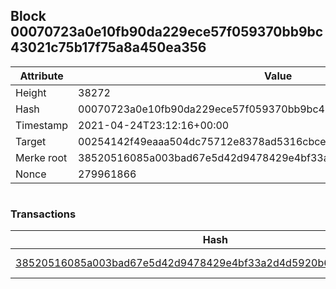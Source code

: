 ## Block 00070723a0e10fb90da229ece57f059370bb9bc43021c75b17f75a8a450ea356

Attribute | Value
--- | ---
Height | 38272
Hash | 00070723a0e10fb90da229ece57f059370bb9bc43021c75b17f75a8a450ea356
Timestamp | 2021-04-24T23:12:16+00:00
Target | 00254142f49eaaa504dc75712e8378ad5316cbcead634704b3734b6271167cc4
Merke root | 38520516085a003bad67e5d42d9478429e4bf33a2d4d5920b6a14163a790da4f
Nonce | 279961866

```

```

### Transactions

Hash | Amount
--- | ---
[38520516085a003bad67e5d42d9478429e4bf33a2d4d5920b6a14163a790da4f](38520516085a003bad67e5d42d9478429e4bf33a2d4d5920b6a14163a790da4f.md) | 10.00000000 SKEPTI 
